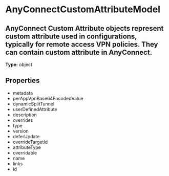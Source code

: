# AnyConnectCustomAttributeModel

## AnyConnect Custom Attribute objects represent custom attribute used in configurations, typically for remote access VPN policies. They can contain custom attribute in AnyConnect.

**Type:** object

## Properties
* metadata
* perAppVpnBase64EncodedValue
* dynamicSplitTunnel
* userDefinedAttribute
* description
* overrides
* type
* version
* deferUpdate
* overrideTargetId
* attributeType
* overridable
* name
* links
* id
